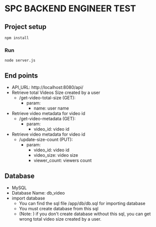 # SPC BACKEND ENGINEER TEST
## Project setup
```
npm install
```

### Run
```
node server.js
```

## End points
- API_URL: http://localhost:8080/api/
- Retrieve total Videos Size created by a user
    - /get-video-total-size (GET): 
        - param: 
           - name: user name
- Retrieve video metadata for video id
    - /get-video-metadata (GET): 
        - param: 
           - video_id: video id
- Retrieve video metadata for video id
    - /update-size-count (PUT): 
        - param: 
           - video_id: video id
           - video_size: video size
           - viewer_count: viewers count

## Database

- MySQL
- Database Name: db_video
- import database
   - You can find the sql file /app/db/db.sql for importing database
   - You must create database from this sql
   - (Note: ) if you don't create database without this sql, you can get wrong total video size created by a user.
